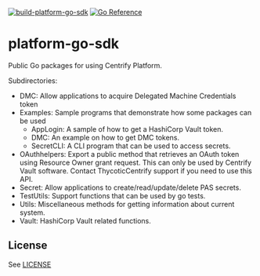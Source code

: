 [![build-platform-go-sdk](https://github.com/centrify/platform-go-sdk/actions/workflows/build.yml/badge.svg?branch=main)](https://github.com/centrify/platform-go-sdk/actions/workflows/build.yml)
[![Go Reference](https://pkg.go.dev/badge/github.com/centrify/platform-go-sdk.svg)](https://pkg.go.dev/github.com/centrify/platform-go-sdk)

# platform-go-sdk
Public Go packages for using Centrify Platform.

Subdirectories:

- DMC: Allow applications to acquire Delegated Machine Credentials token
- Examples: Sample programs that demonstrate how some packages can be used
  * AppLogin: A sample of how to get a HashiCorp Vault token.
  * DMC: An example on how to get DMC tokens.
  * SecretCLI:  A CLI program that can be used to access secrets.
- OAuthhelpers: Export a public method that retrieves an OAuth token using Resource Owner grant request. This can only be used by Centrify Vault software. Contact ThycoticCentrify support if you need to use this API.
- Secret: Allow applications to create/read/update/delete PAS secrets.
- TestUtils: Support functions that can be used by go tests.
- Utils: Miscellaneous methods for getting information about current system.
- Vault: HashiCorp Vault related functions.


## License

See [LICENSE](LICENSE)
